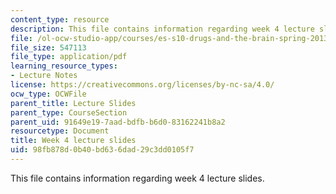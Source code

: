 ```yaml
---
content_type: resource
description: This file contains information regarding week 4 lecture slides.
file: /ol-ocw-studio-app/courses/es-s10-drugs-and-the-brain-spring-2013/98fb878d0b40bd636dad29c3dd0105f7_MITES_S10S13_Week4.pdf
file_size: 547113
file_type: application/pdf
learning_resource_types:
- Lecture Notes
license: https://creativecommons.org/licenses/by-nc-sa/4.0/
ocw_type: OCWFile
parent_title: Lecture Slides
parent_type: CourseSection
parent_uid: 91649e19-7aad-bdfb-b6d0-83162241b8a2
resourcetype: Document
title: Week 4 lecture slides
uid: 98fb878d-0b40-bd63-6dad-29c3dd0105f7
---
```

This file contains information regarding week 4 lecture slides.